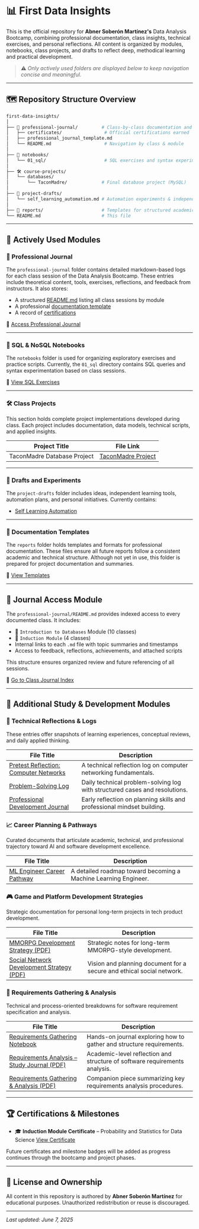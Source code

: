 # 📊 First Data Insights

This is the official repository for **Abner Soberón Martínez's** Data Analysis Bootcamp, combining professional documentation, class insights, technical exercises, and personal reflections. All content is organized by modules, notebooks, class projects, and drafts to reflect deep, methodical learning and practical development.

> ⚠️ *Only actively used folders are displayed below to keep navigation concise and meaningful.*

---

## 🗺️ Repository Structure Overview

```bash
first-data-insights/
│
├── 📘 professional-journal/         # Class-by-class documentation and metadata
│   ├── certificates/                # Official certifications earned
│   ├── professional_journal_template.md
│   └── README.md                    # Navigation by class & module
│
├── 📓 notebooks/
│   └── 01_sql/                      # SQL exercises and syntax experimentation
│
├── 🛠️ course-projects/
│   └── databases/
│       └── TaconMadre/             # Final database project (MySQL)
│
├── 🧪 project-drafts/
│   └── self_learning_automation.md # Automation experiments & independent work
│
├── 📑 reports/                      # Templates for structured academic reporting
└── README.md                       # This file
```

---

## 📁 Actively Used Modules

### 📘 Professional Journal

The `professional-journal` folder contains detailed markdown-based logs for each class session of the Data Analysis Bootcamp. These entries include theoretical content, tools, exercises, reflections, and feedback from instructors. It also stores:

* A structured [README.md](./professional-journal/README.md) listing all class sessions by module
* A professional [documentation template](./professional-journal/professional_journal_template.md)
* A record of [certifications](./professional-journal/certificates/2025-05_Induction_Certificate_Probability_and_Statistics_for_Data_Science_Abner_Soberon.pdf)

🔗 [Access Professional Journal](./professional-journal/README.md)

---

### 📓 SQL & NoSQL Notebooks

The `notebooks` folder is used for organizing exploratory exercises and practice scripts. Currently, the `01_sql` directory contains SQL queries and syntax experimentation based on class sessions.

🔗 [View SQL Exercises](./notebooks/01_sql)

---

### 🛠️ Class Projects

This section holds complete project implementations developed during class. Each project includes documentation, data models, technical scripts, and applied insights.

| Project Title               | File Link                                                                                                          |
| --------------------------- | ------------------------------------------------------------------------------------------------------------------ |
| TaconMadre Database Project | [TaconMadre Project](https://github.com/Absomz/first-data-insights/tree/main/course-projects/databases/TaconMadre) |

---

### 🧪 Drafts and Experiments

The `project-drafts` folder includes ideas, independent learning tools, automation plans, and personal initiatives. Currently contains:

* [Self Learning Automation](./project-drafts/self_learning_automation.md)

---

### 📑 Documentation Templates

The `reports` folder holds templates and formats for professional documentation. These files ensure all future reports follow a consistent academic and technical structure. Although not yet in use, this folder is prepared for project documentation and summaries.

🔗 [View Templates](./reports)

---

## 🔐 Journal Access Module

The `professional-journal/README.md` provides indexed access to every documented class. It includes:

* 🧩 `Introduction to Databases` Module (10 classes)
* 🎯 `Induction Module` (4 classes)
* Internal links to each `.md` file with topic summaries and timestamps
* Access to feedback, reflections, achievements, and attached scripts

This structure ensures organized review and future referencing of all sessions.

🔗 [Go to Class Journal Index](./professional-journal/README.md)

---

## 🧩 Additional Study & Development Modules

### 🧠 Technical Reflections & Logs

These entries offer snapshots of learning experiences, conceptual reviews, and daily applied thinking.

| File Title                                                                                                          | Description                                                                |
| ------------------------------------------------------------------------------------------------------------------- | -------------------------------------------------------------------------- |
| [Pretest Reflection: Computer Networks](./professional-journal/2025-04-07_pretest-computer-networks.md)             | A technical reflection log on computer networking fundamentals.            |
| [Problem-Solving Log](./professional-journal/2025-04-16_problem_solving_log.md)                                     | Daily technical problem-solving log with structured cases and resolutions. |
| [Professional Development Journal](./professional-journal/2025-04-23_Journal_Entry_Planning_Phase_Abner_Soberon.md) | Early reflection on planning skills and professional mindset building.     |

### 📈 Career Planning & Pathways

Curated documents that articulate academic, technical, and professional trajectory toward AI and software development excellence.

| File Title                                                                                       | Description                                                     |
| ------------------------------------------------------------------------------------------------ | --------------------------------------------------------------- |
| [ML Engineer Career Pathway](./professional-journal/my_academic_certification_master_pathway.md) | A detailed roadmap toward becoming a Machine Learning Engineer. |

### 🎮 Game and Platform Development Strategies

Strategic documentation for personal long-term projects in tech product development.

| File Title                                                                                                                | Description                                                           |
| ------------------------------------------------------------------------------------------------------------------------- | --------------------------------------------------------------------- |
| [MMORPG Development Strategy (PDF)](./professional-journal/MMORPG_Development_Strategy_Abner_Soberon.pdf)                 | Strategic notes for long-term MMORPG-style development.               |
| [Social Network Development Strategy (PDF)](./professional-journal/Social_Network_Development_Strategy_Abner_Soberon.pdf) | Vision and planning document for a secure and ethical social network. |

### 🧾 Requirements Gathering & Analysis

Technical and process-oriented breakdowns for software requirement specification and analysis.

| File Title                                                                                                      | Description                                                                |
| --------------------------------------------------------------------------------------------------------------- | -------------------------------------------------------------------------- |
| [Requirements Gathering Notebook](./professional-journal/Requirements_Gathering_and_Analysis_Notebook.md)       | Hands-on journal exploring how to gather and structure requirements.       |
| [Requirements Analysis – Study Journal (PDF)](./professional-journal/Requirements_Analysis_Study_Journal.pdf)   | Academic-level reflection and structure of software requirements analysis. |
| [Requirements Gathering & Analysis (PDF)](./professional-journal/Requirements%20Gathering%20and%20Analysis.pdf) | Companion piece summarizing key requirements analysis procedures.          |

---

## 🏆 Certifications & Milestones

* 🎓 **Induction Module Certificate** – Probability and Statistics for Data Science
  [View Certificate](./professional-journal/certificates/2025-05_Induction_Certificate_Probability_and_Statistics_for_Data_Science_Abner_Soberon.pdf)

Future certificates and milestone badges will be added as progress continues through the bootcamp and project phases.

---

## 📌 License and Ownership

All content in this repository is authored by **Abner Soberón Martínez** for educational purposes. Unauthorized redistribution or reuse is discouraged.

---

*Last updated: June 7, 2025*
